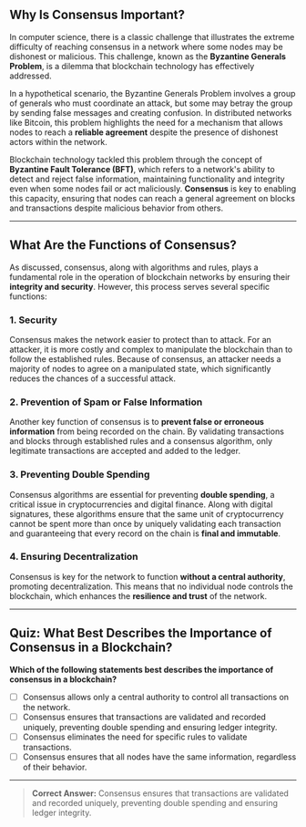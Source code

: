 ## **Why Is Consensus Important?**


In computer science, there is a classic challenge that illustrates the extreme difficulty of reaching consensus in a network where some nodes may be dishonest or malicious. This challenge, known as the **Byzantine Generals Problem**, is a dilemma that blockchain technology has effectively addressed.

In a hypothetical scenario, the Byzantine Generals Problem involves a group of generals who must coordinate an attack, but some may betray the group by sending false messages and creating confusion. In distributed networks like Bitcoin, this problem highlights the need for a mechanism that allows nodes to reach a **reliable agreement** despite the presence of dishonest actors within the network.

Blockchain technology tackled this problem through the concept of **Byzantine Fault Tolerance (BFT)**, which refers to a network's ability to detect and reject false information, maintaining functionality and integrity even when some nodes fail or act maliciously. **Consensus** is key to enabling this capacity, ensuring that nodes can reach a general agreement on blocks and transactions despite malicious behavior from others.

---

## **What Are the Functions of Consensus?**

As discussed, consensus, along with algorithms and rules, plays a fundamental role in the operation of blockchain networks by ensuring their **integrity and security**. However, this process serves several specific functions:

### 1. Security

Consensus makes the network easier to protect than to attack. For an attacker, it is more costly and complex to manipulate the blockchain than to follow the established rules. Because of consensus, an attacker needs a majority of nodes to agree on a manipulated state, which significantly reduces the chances of a successful attack.

### 2. Prevention of Spam or False Information

Another key function of consensus is to **prevent false or erroneous information** from being recorded on the chain. By validating transactions and blocks through established rules and a consensus algorithm, only legitimate transactions are accepted and added to the ledger.

### 3. Preventing Double Spending

Consensus algorithms are essential for preventing **double spending**, a critical issue in cryptocurrencies and digital finance. Along with digital signatures, these algorithms ensure that the same unit of cryptocurrency cannot be spent more than once by uniquely validating each transaction and guaranteeing that every record on the chain is **final and immutable**.

### 4. Ensuring Decentralization

Consensus is key for the network to function **without a central authority**, promoting decentralization. This means that no individual node controls the blockchain, which enhances the **resilience and trust** of the network.

---

## **Quiz: What Best Describes the Importance of Consensus in a Blockchain?**

**Which of the following statements best describes the importance of consensus in a blockchain?**

- [ ] Consensus allows only a central authority to control all transactions on the network.  
- [ ] Consensus ensures that transactions are validated and recorded uniquely, preventing double spending and ensuring ledger integrity.  
- [ ] Consensus eliminates the need for specific rules to validate transactions.  
- [ ] Consensus ensures that all nodes have the same information, regardless of their behavior.

---

> **Correct Answer:** Consensus ensures that transactions are validated and recorded uniquely, preventing double spending and ensuring ledger integrity.

